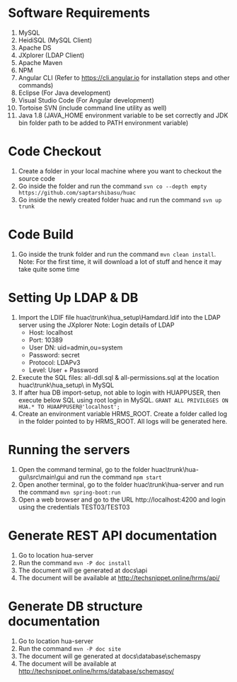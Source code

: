 # Software Requirements
1. MySQL
2. HeidiSQL (MySQL Client)
3. Apache DS
4. JXplorer (LDAP Client)
5. Apache Maven
6. NPM
7. Angular CLI (Refer to https://cli.angular.io for installation steps and other commands)
8. Eclipse (For Java development)
9. Visual Studio Code (For Angular development)
10. Tortoise SVN (include command line utility as well)
11. Java 1.8 (JAVA_HOME environment variable to be set correctly and JDK bin folder path to be added to PATH environment variable)

# Code Checkout
1. Create a folder in your local machine where you want to checkout the source code
2. Go inside the folder and run the command `svn co --depth empty https://github.com/saptarshibasu/huac`
3. Go inside the newly created folder huac and run the command `svn up trunk`

# Code Build
1. Go inside the trunk folder and run the command `mvn clean install`. Note: For the first time, it will download a lot of stuff and hence it may take quite some time

# Setting Up LDAP & DB
1. Import the LDIF file huac\trunk\hua_setup\Hamdard.ldif into the LDAP server using the JXplorer 
   Note: Login details of LDAP
   * Host: localhost
   * Port: 10389
   * User DN: uid=admin,ou=system 
   * Password: secret
   * Protocol: LDAPv3
   * Level: User + Password
2. Execute the SQL files: all-ddl.sql & all-permissions.sql at the location huac\trunk\hua_setup\ in MySQL
3. If after hua DB import-setup, not able to login with HUAPPUSER, then execute below SQL using root login in MySQL.
    `GRANT ALL PRIVILEGES ON HUA.* TO HUAAPPUSER@'localhost';`
4. Create an environment variable HRMS_ROOT. Create a folder called log in the folder pointed to by HRMS_ROOT. All logs will be generated here.

# Running the servers
1. Open the command terminal, go to the folder huac\trunk\hua-gui\src\main\gui and run the command `npm start`
2. Open another terminal, go to the folder huac\trunk\hua-server and run the command `mvn spring-boot:run`
3. Open a web browser and go to the URL http://localhost:4200 and login using the credentials TEST03/TEST03

# Generate REST API documentation
1. Go to location hua-server
2. Run the command `mvn -P doc install`
3. The document will ge generated at docs\api
4. The document will be available at http://techsnippet.online/hrms/api/

# Generate DB structure documentation
1. Go to location hua-server
2. Run the command `mvn -P doc site`
3. The document will ge generated at docs\database\schemaspy
4. The document will be available at http://techsnippet.online/hrms/database/schemaspy/

